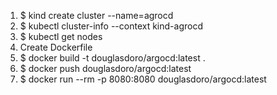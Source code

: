 1. $ kind create cluster --name=agrocd
2. $ kubectl cluster-info --context kind-agrocd
3. $ kubectl get nodes
4. Create Dockerfile
5. $ docker build -t douglasdoro/argocd:latest .
6. $ docker push douglasdoro/argocd:latest
7. $ docker run --rm -p 8080:8080 douglasdoro/argocd:latest
